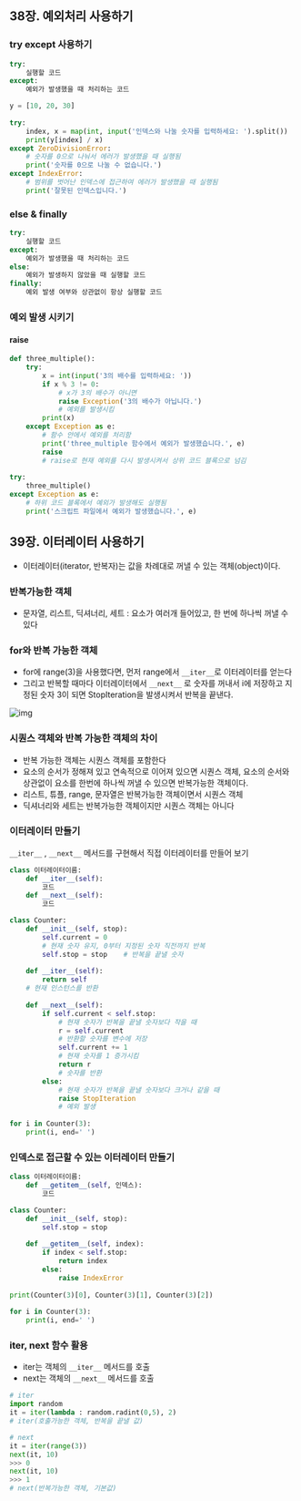 ## 38장. 예외처리 사용하기

### try except 사용하기



```python
try:
    실행할 코드
except:
    예외가 발생했을 때 처리하는 코드
```

```python
y = [10, 20, 30]
 
try:
    index, x = map(int, input('인덱스와 나눌 숫자를 입력하세요: ').split())
    print(y[index] / x)
except ZeroDivisionError:   
    # 숫자를 0으로 나눠서 에러가 발생했을 때 실행됨
    print('숫자를 0으로 나눌 수 없습니다.')
except IndexError:           
    # 범위를 벗어난 인덱스에 접근하여 에러가 발생했을 때 실행됨
    print('잘못된 인덱스입니다.')
```

### else & finally

```python
try:
    실행할 코드
except:
    예외가 발생했을 때 처리하는 코드
else:
    예외가 발생하지 않았을 때 실행할 코드
finally:
    예외 발생 여부와 상관없이 항상 실행할 코드
```

### 예외 발생 시키기

#### raise

```python
def three_multiple():
    try:
        x = int(input('3의 배수를 입력하세요: '))
        if x % 3 != 0:                                
            # x가 3의 배수가 아니면
            raise Exception('3의 배수가 아닙니다.')    
            # 예외를 발생시킴
        print(x)
    except Exception as e:                            
        # 함수 안에서 예외를 처리함
        print('three_multiple 함수에서 예외가 발생했습니다.', e)
        raise    
        # raise로 현재 예외를 다시 발생시켜서 상위 코드 블록으로 넘김
 
try:
    three_multiple()
except Exception as e:                                
    # 하위 코드 블록에서 예외가 발생해도 실행됨
    print('스크립트 파일에서 예외가 발생했습니다.', e)
```



## 39장. 이터레이터 사용하기

- 이터레이터(iterator, 반복자)는 값을 차례대로 꺼낼 수 있는 객체(object)이다.

### 반복가능한 객체

- 문자열, 리스트, 딕셔너리, 세트 : 요소가 여러개 들어있고, 한 번에 하나씩 꺼낼 수 있다

### for와 반복 가능한 객체

- for에 range(3)을 사용했다면, 먼저 range에서 `__iter__`로 이터레이터를 얻는다
- 그리고 반복할 때마다 이터레이터에서 `__next__` 로 숫자를 꺼내서 i에 저장하고 지정된 숫자 3이 되면 StopIteration을 발생시켜서 반복을 끝낸다.

![img](https://dojang.io/pluginfile.php/13952/mod_page/content/2/039001.png)

### 시퀀스 객체와 반복 가능한 객체의 차이

- 반복 가능한 객체는 시퀀스 객체를 포함한다
- 요소의 순서가 정해져 있고 연속적으로 이어져 있으면 시퀀스 객체, 요소의 순서와 상관없이 요소를 한번에 하나씩 꺼낼 수 있으면 반복가능한 객체이다.
- 리스트, 튜플, range, 문자열은 반복가능한 객체이면서 시퀀스 객체
- 딕셔너리와 세트는 반복가능한 객체이지만 시퀀스 객체는 아니다

### 이터레이터 만들기

`__iter__` , `__next__` 메서드를 구현해서 직접 이터레이터를 만들어 보기

```python
class 이터레이터이름:
    def __iter__(self):
        코드
    def __next__(self):
        코드
```

```python
class Counter:
    def __init__(self, stop):
        self.current = 0   
        # 현재 숫자 유지, 0부터 지정된 숫자 직전까지 반복
        self.stop = stop    # 반복을 끝낼 숫자
 
    def __iter__(self):
        return self         
    # 현재 인스턴스를 반환
 
    def __next__(self):
        if self.current < self.stop:   
            # 현재 숫자가 반복을 끝낼 숫자보다 작을 때
            r = self.current           
            # 반환할 숫자를 변수에 저장
            self.current += 1           
            # 현재 숫자를 1 증가시킴
            return r                    
        	# 숫자를 반환
        else:                           
            # 현재 숫자가 반복을 끝낼 숫자보다 크거나 같을 때
            raise StopIteration         
            # 예외 발생
 
for i in Counter(3):
    print(i, end=' ')
```



### 인덱스로 접근할 수 있는 이터레이터 만들기

```python
class 이터레이터이름:
    def __getitem__(self, 인덱스):
        코드
```

```python
class Counter:
    def __init__(self, stop):
        self.stop = stop
 
    def __getitem__(self, index):
        if index < self.stop:
            return index
        else:
            raise IndexError
 
print(Counter(3)[0], Counter(3)[1], Counter(3)[2])
 
for i in Counter(3):
    print(i, end=' ')
```

### iter, next 함수 활용

- iter는 객체의 `__iter__` 메서드를 호출
- next는 객체의 `__next__` 메서드를 호출

```python
# iter
import random
it = iter(lambda : random.radint(0,5), 2)
# iter(호출가능한 객체, 반복을 끝낼 값)
```

```python
# next
it = iter(range(3))
next(it, 10)
>>> 0
next(it, 10)
>>> 1
# next(반복가능한 객체, 기본값)
```





